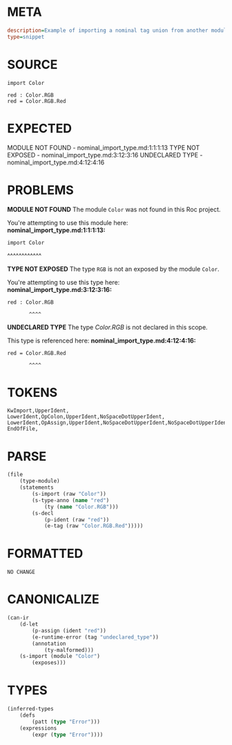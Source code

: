 # META
~~~ini
description=Example of importing a nominal tag union from another module
type=snippet
~~~
# SOURCE
~~~roc
import Color

red : Color.RGB
red = Color.RGB.Red
~~~
# EXPECTED
MODULE NOT FOUND - nominal_import_type.md:1:1:1:13
TYPE NOT EXPOSED - nominal_import_type.md:3:12:3:16
UNDECLARED TYPE - nominal_import_type.md:4:12:4:16
# PROBLEMS
**MODULE NOT FOUND**
The module `Color` was not found in this Roc project.

You're attempting to use this module here:
**nominal_import_type.md:1:1:1:13:**
```roc
import Color
```
^^^^^^^^^^^^


**TYPE NOT EXPOSED**
The type `RGB` is not an exposed by the module `Color`.

You're attempting to use this type here:
**nominal_import_type.md:3:12:3:16:**
```roc
red : Color.RGB
```
           ^^^^


**UNDECLARED TYPE**
The type _Color.RGB_ is not declared in this scope.

This type is referenced here:
**nominal_import_type.md:4:12:4:16:**
```roc
red = Color.RGB.Red
```
           ^^^^


# TOKENS
~~~zig
KwImport,UpperIdent,
LowerIdent,OpColon,UpperIdent,NoSpaceDotUpperIdent,
LowerIdent,OpAssign,UpperIdent,NoSpaceDotUpperIdent,NoSpaceDotUpperIdent,
EndOfFile,
~~~
# PARSE
~~~clojure
(file
	(type-module)
	(statements
		(s-import (raw "Color"))
		(s-type-anno (name "red")
			(ty (name "Color.RGB")))
		(s-decl
			(p-ident (raw "red"))
			(e-tag (raw "Color.RGB.Red")))))
~~~
# FORMATTED
~~~roc
NO CHANGE
~~~
# CANONICALIZE
~~~clojure
(can-ir
	(d-let
		(p-assign (ident "red"))
		(e-runtime-error (tag "undeclared_type"))
		(annotation
			(ty-malformed)))
	(s-import (module "Color")
		(exposes)))
~~~
# TYPES
~~~clojure
(inferred-types
	(defs
		(patt (type "Error")))
	(expressions
		(expr (type "Error"))))
~~~
